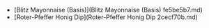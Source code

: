 * [Blitz Mayonnaise (Basis)](Blitz Mayonnaise (Basis) fe5be5b7.md)
* [Roter-Pfeffer Honig Dip](Roter-Pfeffer Honig Dip 2cecf70b.md)